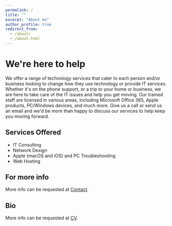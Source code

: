 ```yaml
---
permalink: /
title: ""
excerpt: "About me"
author_profile: true
redirect_from: 
  - /about/
  - /about.html
--- 
```


We're here to help
======
We offer a range of technology services that cater to each person and/or business looking to change how they use technology or provide IT services. Whether it's on the phone support, or a trip to your home or business, we are here to take care of the IT issues and help you get moving. Our trained staff are licensed in various areas, including Microsoft Office 365, Apple products, PC/Windows devices, and much more. Give us a call or send us an email and we'd be more than happy to discuss our services to help keep you moving forward.

Services Offered
------
* IT Consulting
* Network Design
* Apple (macOS and iOS) and PC Troubleshooting
* Web Hosting

For more info
------
More info can be requested at [Contact](/contact/).

Bio
------
More info can be requested at [CV](/cv/).
